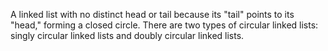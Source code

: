 A linked list with no distinct head or tail because its "tail" points to its "head," forming a closed circle.
There are two types of circular linked lists: singly circular linked lists and doubly circular linked lists.